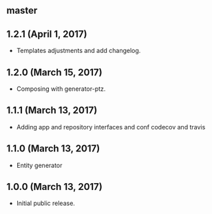 ## master

## 1.2.1 (April 1, 2017)
* Templates adjustments and add changelog.

## 1.2.0 (March 15, 2017)
* Composing with generator-ptz.

## 1.1.1 (March 13, 2017)

* Adding app and repository interfaces and conf codecov and travis

## 1.1.0 (March 13, 2017)
* Entity generator

## 1.0.0 (March 13, 2017)

* Initial public release.
